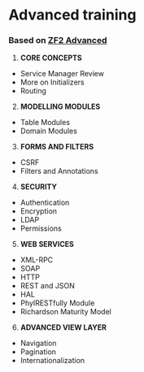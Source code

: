 Advanced training
==============

### Based on [ZF2 Advanced](http://www.zend.com/en/services/training/zf2-advanced-concepts)

1. **CORE CONCEPTS**
  * Service Manager Review
  * More on Initializers
  * Routing
2. **MODELLING MODULES**
  * Table Modules
  * Domain Modules
3. **FORMS AND FILTERS**
  * CSRF
  * Filters and Annotations
4. **SECURITY**
  * Authentication
  * Encryption
  * LDAP
  * Permissions
5. **WEB SERVICES**
  * XML-RPC
  * SOAP
  * HTTP
  * REST and JSON
  * HAL
  * PhylRESTfully Module
  * Richardson Maturity Model
6. **ADVANCED VIEW LAYER**
  * Navigation
  * Pagination
  * Internationalization
